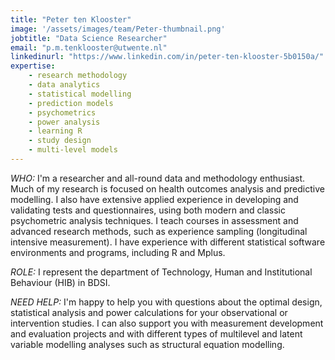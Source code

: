 ```yaml
---
title: "Peter ten Klooster"
image: '/assets/images/team/Peter-thumbnail.png'
jobtitle: "Data Science Researcher"
email: "p.m.tenklooster@utwente.nl"
linkedinurl: "https://www.linkedin.com/in/peter-ten-klooster-5b0150a/"
expertise:
    - research methodology
    - data analytics
    - statistical modelling
    - prediction models
    - psychometrics
    - power analysis
    - learning R
    - study design
    - multi-level models
---
```


*WHO:* I'm a researcher and all-round data and methodology enthusiast. Much of my research is focused on health outcomes analysis and predictive modelling. I also have extensive applied experience in developing and validating tests and questionnaires, using both modern and classic psychometric analysis techniques. I teach courses in assessment and advanced research methods, such as experience sampling (longitudinal intensive measurement). I have experience with different statistical software environments and programs, including R and Mplus.

*ROLE:* I represent the department of Technology, Human and Institutional Behaviour (HIB) in BDSI.

*NEED HELP:* I'm happy to help you with questions about the optimal design, statistical analysis and power calculations for your observational or intervention studies. I can also support you with measurement development and evaluation projects and with different types of multilevel and latent variable modelling analyses such as structural equation modelling. 
